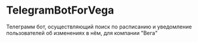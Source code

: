 # TelegramBotForVega
Телеграмм бот, осуществляющий поиск по расписанию и уведомление пользователей об изменениях в нём, для компании "Вега"
